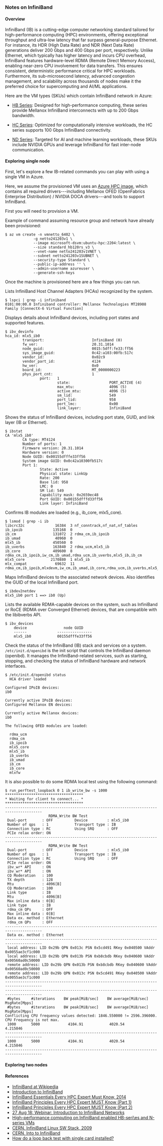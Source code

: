 ### Notes on InfiniBand


#### Overview



InfiniBand (IB) is a cutting-edge computer networking standard tailored for
high-performance computing (HPC) environments, offering exceptional throughput
and ultra-low latency that far surpass general-purpose Ethernet. For instance,
its HDR (High Data Rate) and NDR (Next Data Rate) generations deliver 200 Gbps
and 400 Gbps per port, respectively. Unlike Ethernet, which typically has higher
latency and incurs CPU overhead, InfiniBand features hardware-level RDMA (Remote
Direct Memory Access), enabling near-zero CPU involvement for data transfers.
This ensures consistent, deterministic performance critical for HPC workloads.
Furthermore, its sub-microsecond latency, advanced congestion management, and
scalability across thousands of nodes make it the preferred choice for
supercomputing and AI/ML applications.


Here are the VM types (SKUs) which contain InfiniBand network in Azure:


- [HB Series](https://learn.microsoft.com/en-us/azure/virtual-machines/sizes/high-performance-compute/hb-family): Designed for high-performance computing, these series
provide Mellanox InfiniBand interconnects with up to 200 Gbps bandwidth.

- [HC Series](https://learn.microsoft.com/en-us/azure/virtual-machines/hc-series-overview): Optimized for computationally intensive workloads, the HC series supports 100 Gbps InfiniBand connectivity.

- [ND Series](https://learn.microsoft.com/en-us/azure/virtual-machines/sizes/gpu-accelerated/nd-family): Targeted for AI and machine learning workloads, these SKUs include NVIDIA GPUs and leverage InfiniBand for fast inter-node communication.


#### Exploring single node


First, let's explore a few IB-related commands you can play with using a single VM in Azure.

Here, we assume the provisioned VM uses an [Azure HPC
image](https://github.com/Azure/azhpc-images), which contains all required
drivers---including Mellanox OFED (OpenFabrics Enterprise Distribution) / NVIDIA DOCA drivers---and tools to support InfiniBand.

First you will need to provision a VM.


Example of command assuming resource group and network have already been
provisioned:

```
$ az vm create -n vmnetto_6402 \
             -g netto241203v1 \
             --image microsoft-dsvm:ubuntu-hpc:2204:latest \
             --size standard_hb120rs_v3 \
             --vnet-name netto241203v1VNET \
             --subnet netto241203v1SUBNET \
             --security-type Standard \
             --public-ip-address '' \
             --admin-username azureuser \
             --generate-ssh-keys
```


Once the machine is provisioned here are a few things you can run.

Lists InfiniBand Host Channel Adapters (HCAs) recognized by the system.

```
$ lspci | grep -i infiniband
0101:00:00.0 Infiniband controller: Mellanox Technologies MT28908 Family [ConnectX-6 Virtual Function]
```

Displays details about InfiniBand devices, including port states and supported features.

```
$ ibv_devinfo
hca_id: mlx5_ib0
        transport:                      InfiniBand (0)
        fw_ver:                         20.31.1014
        node_guid:                      0015:5dff:fe33:ff56
        sys_image_guid:                 0c42:a103:00fb:517c
        vendor_id:                      0x02c9
        vendor_part_id:                 4124
        hw_ver:                         0x0
        board_id:                       MT_0000000223
        phys_port_cnt:                  1
                port:   1
                        state:                  PORT_ACTIVE (4)
                        max_mtu:                4096 (5)
                        active_mtu:             4096 (5)
                        sm_lid:                 549
                        port_lid:               958
                        port_lmc:               0x00
                        link_layer:             InfiniBand
```

Shows the status of InfiniBand devices, including port state, GUID, and link layer (IB or Ethernet).
```
$ ibstat
CA 'mlx5_ib0'
        CA type: MT4124
        Number of ports: 1
        Firmware version: 20.31.1014
        Hardware version: 0
        Node GUID: 0x00155dfffe33ff56
        System image GUID: 0x0c42a10300fb517c
        Port 1:
                State: Active
                Physical state: LinkUp
                Rate: 200
                Base lid: 958
                LMC: 0
                SM lid: 549
                Capability mask: 0x2659ec48
                Port GUID: 0x00155dfffd33ff56
                Link layer: InfiniBand
```

Confirms IB modules are loaded (e.g., ib_core, mlx5_core).

```
$ lsmod | grep -i ib
libcrc32c              16384  3 nf_conntrack,nf_nat,nf_tables
ib_ipoib              135168  0
ib_cm                 131072  2 rdma_cm,ib_ipoib
ib_umad                40960  0
mlx5_ib               450560  0
ib_uverbs             163840  2 rdma_ucm,mlx5_ib
ib_core               409600  8 rdma_cm,ib_ipoib,iw_cm,ib_umad,rdma_ucm,ib_uverbs,mlx5_ib,ib_cm
mlx5_core            2170880  1 mlx5_ib
mlx_compat             69632  11 rdma_cm,ib_ipoib,mlxdevm,iw_cm,ib_umad,ib_core,rdma_ucm,ib_uverbs,mlx5_ib,ib_cm,mlx5_core
```

Maps InfiniBand devices to the associated network devices. Also identifies the GUID of the local InfiniBand port.

```
$ ibdev2netdev
mlx5_ib0 port 1 ==> ib0 (Up)
```

Lists the available RDMA-capable devices on the system, such as InfiniBand or RoCE (RDMA over Converged Ethernet) devices, that are compatible with the libibverbs API.

```
$ ibv_devices
    device                 node GUID
    ------              ----------------
    mlx5_ib0            00155dfffe33ff56
```


Check the status of the InfiniBand (IB) stack and services on a system.
`/etc/init.d/openibd` is the init script that controls the InfiniBand daemon
(openibd). It manages the InfiniBand-related services, such as starting,
stopping, and checking the status of InfiniBand hardware and network interfaces.

```
$ /etc/init.d/openibd status
  HCA driver loaded

Configured IPoIB devices:
ib0

Currently active IPoIB devices:
Configured Mellanox EN devices:

Currently active Mellanox devices:
ib0

The following OFED modules are loaded:

  rdma_ucm
  rdma_cm
  ib_ipoib
  mlx5_core
  mlx5_ib
  ib_uverbs
  ib_umad
  ib_cm
  ib_core
  mlxfw
```

It is also possible to do some RDMA local test using the following command:
```
$ run_perftest_loopback 0 1 ib_write_bw -s 1000
************************************
* Waiting for client to connect... *
************************************
---------------------------------------------------------------------------------------
                    RDMA_Write BW Test
 Dual-port       : OFF          Device         : mlx5_ib0
 Number of qps   : 1            Transport type : IB
 Connection type : RC           Using SRQ      : OFF
 PCIe relax order: ON
---------------------------------------------------------------------------------------
                    RDMA_Write BW Test
 Dual-port       : OFF          Device         : mlx5_ib0
 Number of qps   : 1            Transport type : IB
 Connection type : RC           Using SRQ      : OFF
 PCIe relax order: ON
 ibv_wr* API     : ON
 ibv_wr* API     : ON
 CQ Moderation   : 100
 TX depth        : 128
 Mtu             : 4096[B]
 CQ Moderation   : 100
 Link type       : IB
 Mtu             : 4096[B]
 Max inline data : 0[B]
 Link type       : IB
 rdma_cm QPs     : OFF
 Max inline data : 0[B]
 Data ex. method : Ethernet
 rdma_cm QPs     : OFF
---------------------------------------------------------------------------------------
 Data ex. method : Ethernet
---------------------------------------------------------------------------------------
 local address: LID 0x29b QPN 0x013c PSN 0x5cd491 RKey 0x040500 VAddr 0x0055ae3cf1c000
 local address: LID 0x29b QPN 0x013b PSN 0xb8cbdb RKey 0x040600 VAddr 0x00560ad0c50000
 remote address: LID 0x29b QPN 0x013b PSN 0xb8cbdb RKey 0x040600 VAddr 0x00560ad0c50000
 remote address: LID 0x29b QPN 0x013c PSN 0x5cd491 RKey 0x040500 VAddr 0x0055ae3cf1c000
---------------------------------------------------------------------------------------
---------------------------------------------------------------------------------------
 #bytes     #iterations    BW peak[MiB/sec]    BW average[MiB/sec]   MsgRate[Mpps]
 #bytes     #iterations    BW peak[MiB/sec]    BW average[MiB/sec]   MsgRate[Mpps]
Conflicting CPU frequency values detected: 1846.550000 != 2596.396000. CPU Frequency is not max.
 1000       5000             4104.91            4020.54              4.215846
---------------------------------------------------------------------------------------
 1000       5000             4104.91            4020.54              4.215846
---------------------------------------------------------------------------------------
```


#### Exploring two nodes

#### References

- [InfiniBand at Wikipedia](https://en.wikipedia.org/wiki/InfiniBand)
- [Introduction to InfiniBand](https://network.nvidia.com/pdf/whitepapers/IB_Intro_WP_190.pdf)
- [InfiniBand Essentials Every HPC Expert Must Know, 2014](https://people.cs.pitt.edu/~jacklange/teaching/cs1652-f15/1_Mellanox.pdf)
- [InfiniBand Principles Every HPC Expert MUST Know (Part 1)](https://www.youtube.com/watch?v=wecZb5lHkXk)
- [InfiniBand Principles Every HPC Expert MUST Know (Part 2)](https://www.youtube.com/watch?v=Pgy4wAw6eEo)
- [27 Aug 18: Webinar: Introduction to InfiniBand Networks](https://www.youtube.com/watch?v=2gidd6lLiH8)
- [High-performance computing on InfiniBand enabled HB-seri\es and N-series VMs](https://learn.microsoft.com/en-us/azure/virtual-machines/overview-hb-hc)
- [CERN. InfiniBand Linux
SW Stack, 2009](https://indico.cern.ch/event/218156/attachments/351726/490091/9_OFED_SW_stack.pdf)
- [CERN, Into to InfiniBand](https://indico.cern.ch/event/218156/attachments/351724/490088/Intro_to_InfiniBand.pdf)
- [How do a loop back test with single card installed?](https://forums.developer.nvidia.com/t/how-do-a-loop-back-test-with-single-card-installed/210070/1)
